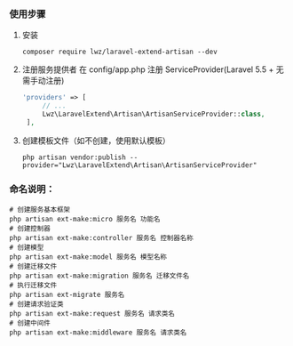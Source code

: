 ### 使用步骤
1. 安装
   ```shell
   composer require lwz/laravel-extend-artisan --dev
   ```
2. 注册服务提供者 在 config/app.php 注册 ServiceProvider(Laravel 5.5 + 无需手动注册)
   ```php
   'providers' => [
        // ...
        Lwz\LaravelExtend\Artisan\ArtisanServiceProvider::class,
    ],
   ```

3. 创建模板文件（如不创建，使用默认模板）

   ```shell
   php artisan vendor:publish --provider="Lwz\LaravelExtend\Artisan\ArtisanServiceProvider"
   ```

### 命名说明：

```shell
# 创建服务基本框架
php artisan ext-make:micro 服务名 功能名 
# 创建控制器
php artisan ext-make:controller 服务名 控制器名称
# 创建模型
php artisan ext-make:model 服务名 模型名称
# 创建迁移文件
php artisan ext-make:migration 服务名 迁移文件名
# 执行迁移文件
php artisan ext-migrate 服务名
# 创建请求验证类
php artisan ext-make:request 服务名 请求类名
# 创建中间件
php artisan ext-make:middleware 服务名 请求类名
```

